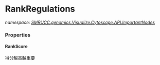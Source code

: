 ﻿# RankRegulations
_namespace: [SMRUCC.genomics.Visualize.Cytoscape.API.ImportantNodes](./index.md)_






### Properties

#### RankScore
得分越高越重要
